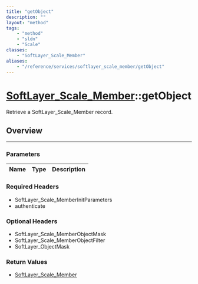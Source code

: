 ```yaml
---
title: "getObject"
description: ""
layout: "method"
tags:
    - "method"
    - "sldn"
    - "Scale"
classes:
    - "SoftLayer_Scale_Member"
aliases:
    - "/reference/services/softlayer_scale_member/getObject"
---
```

# [SoftLayer_Scale_Member](/reference/services/SoftLayer_Scale_Member)::getObject

Retrieve a SoftLayer_Scale_Member record.


## Overview 


-----

### Parameters 
|Name | Type | Description |
| --- | --- | --- |


### Required Headers
* SoftLayer_Scale_MemberInitParameters
* authenticate


### Optional Headers
* SoftLayer_Scale_MemberObjectMask
* SoftLayer_Scale_MemberObjectFilter
* SoftLayer_ObjectMask

### Return Values
* <a href='/reference/datatypes/SoftLayer_Scale_Member'>SoftLayer_Scale_Member </a>




